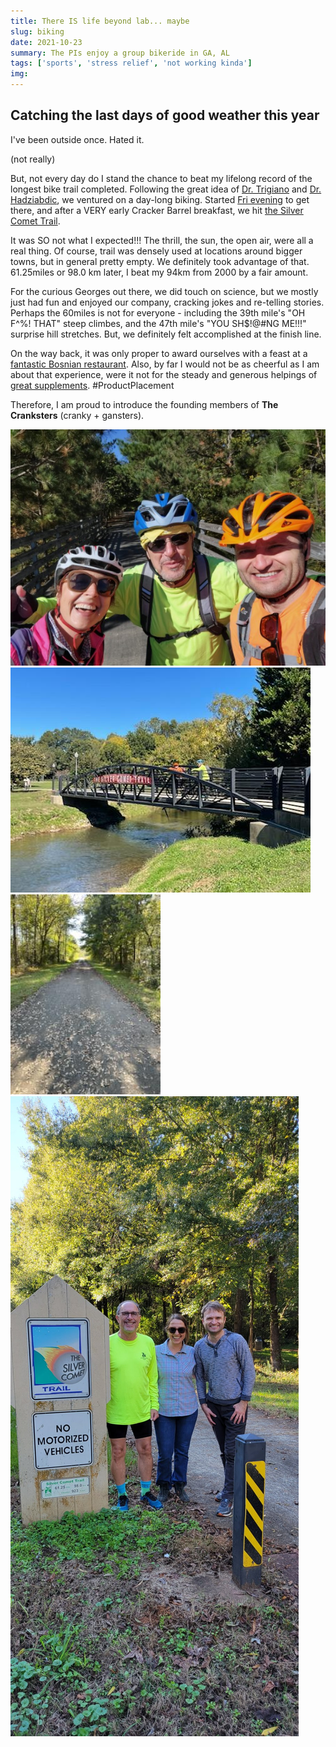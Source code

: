 ```yaml
---
title: There IS life beyond lab... maybe
slug: biking
date: 2021-10-23
summary: The PIs enjoy a group bikeride in GA, AL
tags: ['sports', 'stress relief', 'not working kinda']
img:
---
```


## Catching the last days of good weather this year

I've been outside once. Hated it.

(not really)

But, not every day do I stand the chance to beat my lifelong record of the longest bike trail completed. Following the great idea of [Dr. Trigiano](https://epp.tennessee.edu/people/directory/dr-robert-trigiano/) and [Dr. Hadziabdic](https://epp.tennessee.edu/people/directory/dr-denita-hadziabdic-guerry/), we ventured on a day-long biking. Started [Fri evening](https://www.vikingalchemist.com) to get there, and after a VERY early Cracker Barrel breakfast, we hit [the Silver Comet Trail](https://www.silvercometga.com/silver-comet-map/silver-comet-map.shtml).

It was SO not what I expected!!! The thrill, the sun, the open air, were all a real thing. Of course, trail was densely used at locations around bigger towns, but in general pretty empty. We definitely took advantage of that. 61.25miles or 98.0 km later, I beat my 94km from 2000 by a fair amount.

For the curious Georges out there, we did touch on science, but we mostly just had fun and enjoyed our company, cracking jokes and re-telling stories. Perhaps the 60miles is not for everyone - including the 39th mile's "OH F^%! THAT" steep climbes, and the 47th mile's "YOU SH$!@#NG ME!!!" surprise hill stretches. But, we definitely felt accomplished at the finish line.

On the way back, it was only proper to award ourselves with a feast at a [fantastic Bosnian restaurant](http://www.tatasgrill.com). Also, by far I would not be as cheerful as I am about that experience, were it not for the steady and generous helpings of [great supplements](https://www.hammernutrition.com/endurolytes-fizz). #ProductPlacement

Therefore, I am proud to introduce the founding members of **The Cranksters** (cranky + gansters).

 ![Bridge](./MidPoint.jpg "...and they're off!")
 ![RockmartGA](./RockmartGA.jpg "The trail is at the heart of many towns along it")
 ![trail](./trail.jpg "The trail is in EXCELLENT condition, and with EXCELLENT nature around")
 ![DONE](./finish.jpg "WE'VE DONE IT!!!")